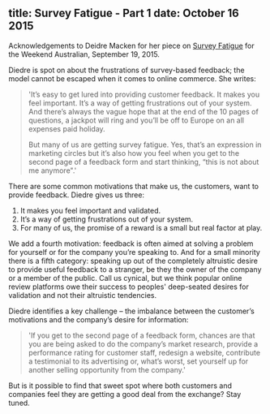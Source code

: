 title: Survey Fatigue - Part 1
date: October 16 2015
---
Acknowledgements to Deidre Macken for her piece on [Survey Fatigue](http://www.theaustralian.com.au/arts/review/customer-feedback-surveys-its-not-about-you-its-about-them/story-fn9n8gph-1227531763850) for the Weekend Australian, September 19, 2015.

Diedre is spot on about the frustrations of survey-based feedback; the model cannot be escaped when it comes to online commerce. She writes:

> 'It’s easy to get lured into providing customer feedback. It makes you feel important.  It’s a way of getting frustrations out of your system. And there’s always the vague hope that at the end of the 10 pages of questions, a jackpot will ring and you’ll be off to Europe on an all expenses paid holiday.
>
> But many of us are getting survey fatigue. Yes, that’s an expression in marketing circles but it’s also how you feel when you get to the second page of a feedback form and start thinking, “this is not about me anymore".'

There are some common motivations that make us, the customers, want to provide feedback. Diedre gives us three:
1. It makes you feel important and validated.
2. It’s a way of getting frustrations out of your system.
3. For many of us, the promise of a reward is a small but real factor at play.

We add a fourth motivation: feedback is often aimed at solving a problem for yourself or for the company you’re speaking to. And for a small minority there is a fifth category: speaking up out of the completely altruistic desire to provide useful feedback to a stranger, be they the owner of the company or a member of the public. Call us cynical, but we think popular online review platforms owe their success to peoples' deep-seated desires for validation and not their altruistic tendencies.

Diedre identifies a key challenge – the imbalance between the customer’s motivations and the company’s desire for information:

> 'If you get to the second page of a feedback form, chances are that you are being asked to do the company’s market research, provide a performance rating for customer staff, redesign a website, contribute a testimonial to its advertising or, what’s worst, set yourself up for another selling opportunity from the company.'

But is it possible to find that sweet spot where both customers and companies feel they are getting a good deal from the exchange? Stay tuned.